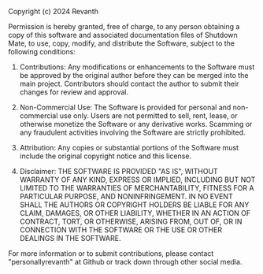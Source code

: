 




Copyright (c) 2024 Revanth

Permission is hereby granted, free of charge, to any person obtaining a copy
of this software and associated documentation files of Shutdown Mate, to use,
copy, modify, and distribute the Software, subject to the following conditions:

1. Contributions: Any modifications or enhancements to the Software must be
   approved by the original author before they can be merged into the main
   project. Contributors should contact the author to submit
   their changes for review and approval.

2. Non-Commercial Use: The Software is provided for personal and non-commercial
   use only. Users are not permitted to sell, rent, lease, or otherwise
   monetize the Software or any derivative works. Scamming or any fraudulent
   activities involving the Software are strictly prohibited.

3. Attribution: Any copies or substantial portions of the Software must include
   the original copyright notice and this license.

4. Disclaimer: THE SOFTWARE IS PROVIDED "AS IS", WITHOUT WARRANTY OF ANY KIND,
   EXPRESS OR IMPLIED, INCLUDING BUT NOT LIMITED TO THE WARRANTIES OF
   MERCHANTABILITY, FITNESS FOR A PARTICULAR PURPOSE, AND NONINFRINGEMENT. IN
   NO EVENT SHALL THE AUTHORS OR COPYRIGHT HOLDERS BE LIABLE FOR ANY CLAIM,
   DAMAGES, OR OTHER LIABILITY, WHETHER IN AN ACTION OF CONTRACT, TORT, OR
   OTHERWISE, ARISING FROM, OUT OF, OR IN CONNECTION WITH THE SOFTWARE OR THE
   USE OR OTHER DEALINGS IN THE SOFTWARE.

For more information or to submit contributions, please contact "personallyrevanth" at Github or track down through other social media.

